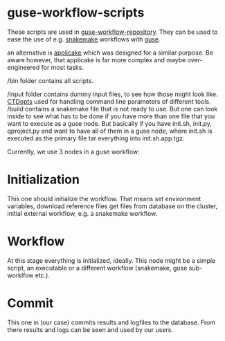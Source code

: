 # guse-workflow-scripts

These scripts are used in [guse-workflow-repository](https://github.com/qbicsoftware/guse-workflow-repo).
They can be used to ease the use of e.g.
[snakemake](https://bitbucket.org/johanneskoester/snakemake/wiki/Home) workflows with [guse](http://www.guse.hu/).

an alternative is [applicake](https://pypi.python.org/pypi/applicake) which was designed for a similar purpose. Be
aware however, that applicake is far more complex and maybe over-engineered for
most tasks.

/bin folder contains all scripts.

/input folder contains dummy input files, to see how those might look like.
[CTDopts](https://github.com/qbicsoftware/CTDopts)  used for handling command line parameters of different tools.
/build contains a snakemake file that is not ready to use. But one can look
inside to see what has to be done if you have more than one file that you want
to execute as a guse node.
But basically if you have init.sh, init.py, qproject.py and want to have all of
them in a guse node, where init.sh is executed as the primary file tar
everything into init.sh.app.tgz.



Currently, we use 3 nodes in a guse workflow:

# Initialization
This one should initialize the workflow. That means set environment variables,
download reference files get files from database on the cluster, initial
external workflow, e.g. a snakemake workflow.

# Workflow
At this stage everything is initialized, ideally.
This node might be a simple script, an executable or a different workflow
(snakemake, guse sub-worklfow etc.).


# Commit
This one in (our case) commits results and logfiles to the database. From there
results and logs can be seen and used by our users.

